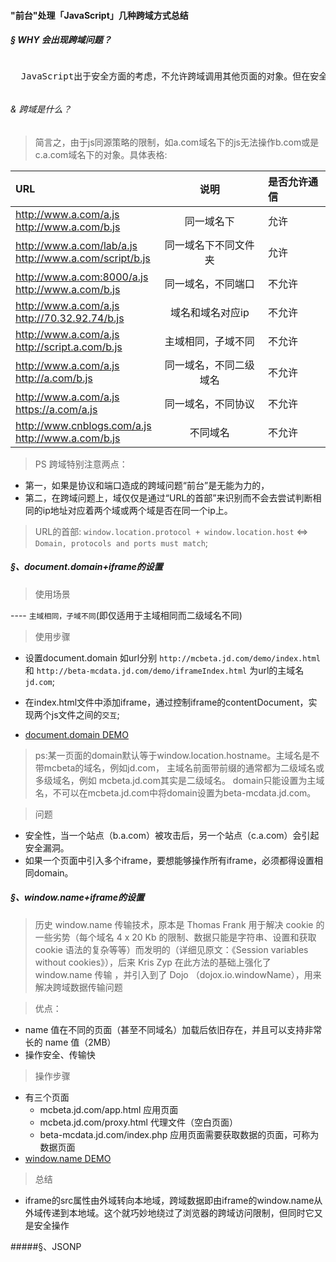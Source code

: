 #### "前台"处理「JavaScript」几种跨域方式总结

#####  § WHY 会出现跨域问题？
<pre><p>  JavaScript出于安全方面的考虑，不允许跨域调用其他页面的对象。但在安全限制的同时也给注入iframe或是ajax应用上带来了不少麻烦。这里把涉及到跨域的一些问题简单地整理一下：</p></pre>

###### & 跨域是什么？

> 简言之，由于js同源策略的限制，如a.com域名下的js无法操作b.com或是c.a.com域名下的对象。具体表格:


|   URL          |   说明      |          是否允许通信              |
|   :---        |       :---:     |            :---  |
|   http://www.a.com/a.js <br/>http://www.a.com/b.js                | 同一域名下  						   	|  允许      |
|   http://www.a.com/lab/a.js <br/>http://www.a.com/script/b.js     | 同一域名下不同文件夹        	|  允许      |
|   http://www.a.com:8000/a.js<br/>http://www.a.com/b.js     				| 同一域名，不同端口          	|  不允许    |
|   http://www.a.com/a.js<br/>http://70.32.92.74/b.js               | 域名和域名对应ip            |  不允许    |
|  	http://www.a.com/a.js<br/>http://script.a.com/b.js              | 主域相同，子域不同	          |  不允许    |
|   http://www.a.com/a.js<br/>http://a.com/b.js                     | 同一域名，不同二级域名       	|  不允许    |
|   http://www.a.com/a.js<br/>https://a.com/a.js                    | 同一域名，不同协议          	|  不允许    |
|   http://www.cnblogs.com/a.js<br/>http://www.a.com/b.js           | 不同域名                		|  不允许    |

> PS 跨域特别注意两点：

* 第一，如果是协议和端口造成的跨域问题“前台”是无能为力的，
* 第二，在跨域问题上，域仅仅是通过“URL的首部”来识别而不会去尝试判断相同的ip地址对应着两个域或两个域是否在同一个ip上。

> URL的首部: `window.location.protocol + window.location.host` <=> `Domain, protocols and ports must match`;

##### §、document.domain+iframe的设置

> 使用场景 

---- `主域相同，子域不同`(即仅适用于主域相同而二级域名不同)

> 使用步骤 

* 设置document.domain 如url分别 `http://mcbeta.jd.com/demo/index.html` 和 `http://beta-mcdata.jd.com/demo/iframeIndex.html` 为url的主域名`jd.com`;

* 在index.html文件中添加iframe，通过控制iframe的contentDocument，实现两个js文件之间的`交互`;

* [document.domain DEMO](http://mcbeta.jd.com/demo/index.html)

> ps:某一页面的domain默认等于window.location.hostname。主域名是不带mcbeta的域名，例如jd.com，
主域名前面带前缀的通常都为二级域名或多级域名，例如 mcbeta.jd.com其实是二级域名。 domain只能设置为主域名，不可以在mcbeta.jd.com中将domain设置为beta-mcdata.jd.com。


> 问题

* 安全性，当一个站点（b.a.com）被攻击后，另一个站点（c.a.com）会引起安全漏洞。
* 如果一个页面中引入多个iframe，要想能够操作所有iframe，必须都得设置相同domain。

##### §、window.name+iframe的设置
> 历史
window.name 传输技术，原本是 Thomas Frank 用于解决 cookie 的一些劣势（每个域名 4 x 20 Kb 的限制、数据只能是字符串、设置和获取 cookie 语法的复杂等等）而发明的（详细见原文：《Session variables without cookies》），后来 Kris Zyp 在此方法的基础上强化了 window.name 传输 ，并引入到了 Dojo （dojox.io.windowName），用来解决跨域数据传输问题

> 优点：

* name 值在不同的页面（甚至不同域名）加载后依旧存在，并且可以支持非常长的 name 值（2MB）
* 操作安全、传输快

> 操作步骤

* 有三个页面 
	* mcbeta.jd.com/app.html       应用页面
	* mcbeta.jd.com/proxy.html     代理文件（空白页面）
	* beta-mcdata.jd.com/index.php 应用页面需要获取数据的页面，可称为数据页面
* [window.name DEMO](http://mcbeta.jd.com/demo/app.html)

> 总结

* iframe的src属性由外域转向本地域，跨域数据即由iframe的window.name从外域传递到本地域。这个就巧妙地绕过了浏览器的跨域访问限制，但同时它又是安全操作

#####§、JSONP
